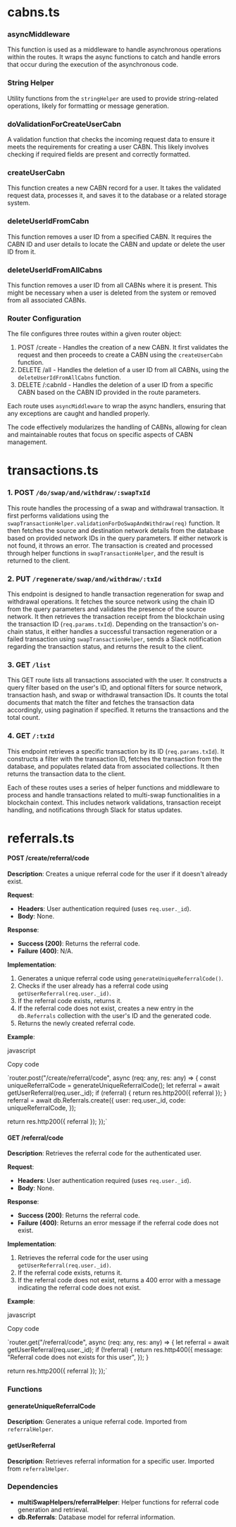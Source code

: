 # cabns.ts

### asyncMiddleware

This function is used as a middleware to handle asynchronous operations within the routes. It wraps the async functions to catch and handle errors that occur during the execution of the asynchronous code.

### String Helper

Utility functions from the `stringHelper` are used to provide string-related operations, likely for formatting or message generation.

### doValidationForCreateUserCabn

A validation function that checks the incoming request data to ensure it meets the requirements for creating a user CABN. This likely involves checking if required fields are present and correctly formatted.

### createUserCabn

This function creates a new CABN record for a user. It takes the validated request data, processes it, and saves it to the database or a related storage system.

### deleteUserIdFromCabn

This function removes a user ID from a specified CABN. It requires the CABN ID and user details to locate the CABN and update or delete the user ID from it.

### deleteUserIdFromAllCabns

This function removes a user ID from all CABNs where it is present. This might be necessary when a user is deleted from the system or removed from all associated CABNs.

### Router Configuration

The file configures three routes within a given router object:

1.  POST /create - Handles the creation of a new CABN. It first validates the request and then proceeds to create a CABN using the `createUserCabn` function.
2.  DELETE /all - Handles the deletion of a user ID from all CABNs, using the `deleteUserIdFromAllCabns` function.
3.  DELETE /:cabnId - Handles the deletion of a user ID from a specific CABN based on the CABN ID provided in the route parameters.

Each route uses `asyncMiddleware` to wrap the async handlers, ensuring that any exceptions are caught and handled properly.

The code effectively modularizes the handling of CABNs, allowing for clean and maintainable routes that focus on specific aspects of CABN management.

# transactions.ts

### 1\. POST `/do/swap/and/withdraw/:swapTxId`

This route handles the processing of a swap and withdrawal transaction. It first performs validations using the `swapTransactionHelper.validationForDoSwapAndWithdraw(req)` function. It then fetches the source and destination network details from the database based on provided network IDs in the query parameters. If either network is not found, it throws an error. The transaction is created and processed through helper functions in `swapTransactionHelper`, and the result is returned to the client.

### 2\. PUT `/regenerate/swap/and/withdraw/:txId`

This endpoint is designed to handle transaction regeneration for swap and withdrawal operations. It fetches the source network using the chain ID from the query parameters and validates the presence of the source network. It then retrieves the transaction receipt from the blockchain using the transaction ID (`req.params.txId`). Depending on the transaction's on-chain status, it either handles a successful transaction regeneration or a failed transaction using `swapTransactionHelper`, sends a Slack notification regarding the transaction status, and returns the result to the client.

### 3\. GET `/list`

This GET route lists all transactions associated with the user. It constructs a query filter based on the user's ID, and optional filters for source network, transaction hash, and swap or withdrawal transaction IDs. It counts the total documents that match the filter and fetches the transaction data accordingly, using pagination if specified. It returns the transactions and the total count.

### 4\. GET `/:txId`

This endpoint retrieves a specific transaction by its ID (`req.params.txId`). It constructs a filter with the transaction ID, fetches the transaction from the database, and populates related data from associated collections. It then returns the transaction data to the client.

Each of these routes uses a series of helper functions and middleware to process and handle transactions related to multi-swap functionalities in a blockchain context. This includes network validations, transaction receipt handling, and notifications through Slack for status updates.

# referrals.ts

#### POST /create/referral/code

**Description**: Creates a unique referral code for the user if it doesn't already exist.

**Request**:

- **Headers**: User authentication required (uses `req.user._id`).
- **Body**: None.

**Response**:

- **Success (200)**: Returns the referral code.
- **Failure (400)**: N/A.

**Implementation**:

1.  Generates a unique referral code using `generateUniqueReferralCode()`.
2.  Checks if the user already has a referral code using `getUserReferral(req.user._id)`.
3.  If the referral code exists, returns it.
4.  If the referral code does not exist, creates a new entry in the `db.Referrals` collection with the user's ID and the generated code.
5.  Returns the newly created referral code.

**Example**:

javascript

Copy code

`router.post("/create/referral/code", async (req: any, res: any) => {
const uniqueReferralCode = generateUniqueReferralCode();
let referral = await getUserReferral(req.user.\_id);
if (referral) {
return res.http200({ referral });
}
referral = await db.Referrals.create({
user: req.user.\_id,
code: uniqueReferralCode,
});

return res.http200({ referral });
});`

#### GET /referral/code

**Description**: Retrieves the referral code for the authenticated user.

**Request**:

- **Headers**: User authentication required (uses `req.user._id`).
- **Body**: None.

**Response**:

- **Success (200)**: Returns the referral code.
- **Failure (400)**: Returns an error message if the referral code does not exist.

**Implementation**:

1.  Retrieves the referral code for the user using `getUserReferral(req.user._id)`.
2.  If the referral code exists, returns it.
3.  If the referral code does not exist, returns a 400 error with a message indicating the referral code does not exist.

**Example**:

javascript

Copy code

`router.get("/referral/code", async (req: any, res: any) => {
let referral = await getUserReferral(req.user.\_id);
if (!referral) {
return res.http400({
message: "Referral code does not exists for this user",
});
}

return res.http200({ referral });
});`

### Functions

#### generateUniqueReferralCode

**Description**: Generates a unique referral code. Imported from `referralHelper`.

#### getUserReferral

**Description**: Retrieves referral information for a specific user. Imported from `referralHelper`.

### Dependencies

- **multiSwapHelpers/referralHelper**: Helper functions for referral code generation and retrieval.
- **db.Referrals**: Database model for referral information.
